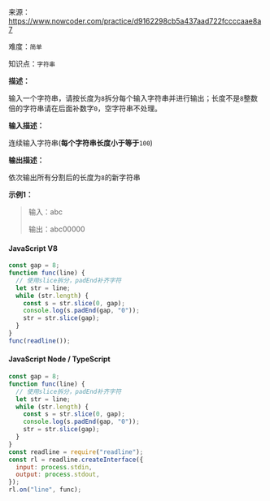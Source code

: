 来源：<https://www.nowcoder.com/practice/d9162298cb5a437aad722fccccaae8a7>

难度：`简单`

知识点：`字符串`

**描述：**

输入一个字符串，请按长度为`8`拆分每个输入字符串并进行输出；长度不是`8`整数倍的字符串请在后面补数字`0`，空字符串不处理。

**输入描述：**

连续输入字符串(**每个字符串长度小于等于**`100`)

**输出描述：**

依次输出所有分割后的长度为`8`的新字符串

**示例1：**

> 输入：abc
>
> 输出：abc00000

<!-- tabs:start -->

#### **JavaScript V8**

```javascript
const gap = 8;
function func(line) {
  // 使用slice拆分，padEnd补齐字符
  let str = line;
  while (str.length) {
    const s = str.slice(0, gap);
    console.log(s.padEnd(gap, "0"));
    str = str.slice(gap);
  }
}
func(readline());
```

#### **JavaScript Node / TypeScript**

```javascript
const gap = 8;
function func(line) {
  // 使用slice拆分，padEnd补齐字符
  let str = line;
  while (str.length) {
    const s = str.slice(0, gap);
    console.log(s.padEnd(gap, "0"));
    str = str.slice(gap);
  }
}
const readline = require("readline");
const rl = readline.createInterface({
  input: process.stdin,
  output: process.stdout,
});
rl.on("line", func);
```

<!-- tabs:end -->
